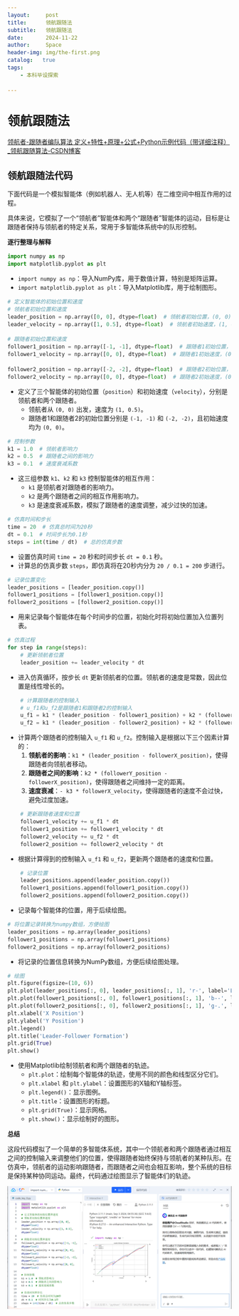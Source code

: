 ```yaml
---
layout:     post
title:      领航跟随法
subtitle:   领航跟随法
date:       2024-11-22
author:     Space
header-img: img/the-first.png
catalog:   true
tags:
    - 本科毕设探索

---
```






# 领航跟随法

[领航者-跟随者编队算法 定义+特性+原理+公式+Python示例代码（带详细注释）_领航跟随算法-CSDN博客](https://blog.csdn.net/qq_51929160/article/details/140748143)

## 领航跟随法代码

下面代码是一个模拟智能体（例如机器人、无人机等）在二维空间中相互作用的过程。

具体来说，它模拟了一个“领航者”智能体和两个“跟随者”智能体的运动，目标是让跟随者保持与领航者的特定关系，常用于多智能体系统中的队形控制。

**逐行整理与解释**

```python
import numpy as np
import matplotlib.pyplot as plt
```
- `import numpy as np`：导入NumPy库，用于数值计算，特别是矩阵运算。
- `import matplotlib.pyplot as plt`：导入Matplotlib库，用于绘制图形。

```python
# 定义智能体的初始位置和速度
# 领航者初始位置和速度
leader_position = np.array([0, 0], dtype=float)  # 领航者初始位置，(0, 0)
leader_velocity = np.array([1, 0.5], dtype=float)  # 领航者初始速度，(1, 0.5)

# 跟随者初始位置和速度
follower1_position = np.array([-1, -1], dtype=float)  # 跟随者1初始位置，(-1, -1)
follower1_velocity = np.array([0, 0], dtype=float)  # 跟随者1初始速度，(0, 0)

follower2_position = np.array([-2, -2], dtype=float)  # 跟随者2初始位置，(-2, -2)
follower2_velocity = np.array([0, 0], dtype=float)  # 跟随者2初始速度，(0, 0)
```
- 定义了三个智能体的初始位置（`position`）和初始速度（`velocity`），分别是领航者和两个跟随者。
  - 领航者从 `(0, 0)` 出发，速度为 `(1, 0.5)`。
  - 跟随者1和跟随者2的初始位置分别是 `(-1, -1)` 和 `(-2, -2)`，且初始速度均为 `(0, 0)`。

```python
# 控制参数
k1 = 1.0  # 领航者影响力
k2 = 0.5  # 跟随者之间的影响力
k3 = 0.1  # 速度衰减系数
```
- 这三组参数 `k1`、`k2` 和 `k3` 控制智能体的相互作用：
  - `k1` 是领航者对跟随者的影响力。
  - `k2` 是两个跟随者之间的相互作用影响力。
  - `k3` 是速度衰减系数，模拟了跟随者的速度调整，减少过快的加速。

```python
# 仿真时间和步长
time = 20  # 仿真总时间为20秒
dt = 0.1  # 时间步长为0.1秒
steps = int(time / dt)  # 总的仿真步数
```
- 设置仿真时间 `time = 20` 秒和时间步长 `dt = 0.1` 秒。
- 计算总的仿真步数 `steps`，即仿真将在20秒内分为 `20 / 0.1 = 200` 步进行。

```python
# 记录位置变化
leader_positions = [leader_position.copy()]
follower1_positions = [follower1_position.copy()]
follower2_positions = [follower2_position.copy()]
```
- 用来记录每个智能体在每个时间步的位置，初始化时将初始位置加入位置列表。

```python
# 仿真过程
for step in range(steps):
    # 更新领航者位置
    leader_position += leader_velocity * dt
```
- 进入仿真循环，按步长 `dt` 更新领航者的位置。领航者的速度是常数，因此位置是线性增长的。

```python
    # 计算跟随者的控制输入
    # u_f1和u_f2是跟随者1和跟随者2的控制输入
    u_f1 = k1 * (leader_position - follower1_position) + k2 * (follower2_position - follower1_position) - k3 * follower1_velocity
    u_f2 = k1 * (leader_position - follower2_position) + k2 * (follower1_position - follower2_position) - k3 * follower2_velocity
```
- 计算两个跟随者的控制输入 `u_f1` 和 `u_f2`。控制输入是根据以下三个因素计算的：
  1. **领航者的影响**：`k1 * (leader_position - followerX_position)`，使得跟随者向领航者移动。
  2. **跟随者之间的影响**：`k2 * (followerY_position - followerX_position)`，使得跟随者之间维持一定的距离。
  3. **速度衰减**：`- k3 * followerX_velocity`，使得跟随者的速度不会过快，避免过度加速。

```python
    # 更新跟随者速度和位置
    follower1_velocity += u_f1 * dt
    follower1_position += follower1_velocity * dt
    follower2_velocity += u_f2 * dt
    follower2_position += follower2_velocity * dt
```
- 根据计算得到的控制输入 `u_f1` 和 `u_f2`，更新两个跟随者的速度和位置。

```python
    # 记录位置
    leader_positions.append(leader_position.copy())
    follower1_positions.append(follower1_position.copy())
    follower2_positions.append(follower2_position.copy())
```
- 记录每个智能体的位置，用于后续绘图。

```python
# 将位置记录转换为numpy数组，方便绘图
leader_positions = np.array(leader_positions)
follower1_positions = np.array(follower1_positions)
follower2_positions = np.array(follower2_positions)
```
- 将记录的位置信息转换为NumPy数组，方便后续绘图处理。

```python
# 绘图
plt.figure(figsize=(10, 6))
plt.plot(leader_positions[:, 0], leader_positions[:, 1], 'r-', label='Leader')
plt.plot(follower1_positions[:, 0], follower1_positions[:, 1], 'b--', label='Follower 1')
plt.plot(follower2_positions[:, 0], follower2_positions[:, 1], 'g-.', label='Follower 2')
plt.xlabel('X Position')
plt.ylabel('Y Position')
plt.legend()
plt.title('Leader-Follower Formation')
plt.grid(True)
plt.show()
```
- 使用Matplotlib绘制领航者和两个跟随者的轨迹。
  - `plt.plot`：绘制每个智能体的轨迹，使用不同的颜色和线型区分它们。
  - `plt.xlabel` 和 `plt.ylabel`：设置图形的X轴和Y轴标签。
  - `plt.legend()`：显示图例。
  - `plt.title`：设置图形的标题。
  - `plt.grid(True)`：显示网格。
  - `plt.show()`：显示绘制好的图形。

**总结**

这段代码模拟了一个简单的多智能体系统，其中一个领航者和两个跟随者通过相互之间的控制输入来调整他们的位置，使得跟随者始终保持与领航者的某种队形。在仿真中，领航者的运动影响跟随者，而跟随者之间也会相互影响，整个系统的目标是保持某种协同运动。最终，代码通过绘图显示了智能体们的轨迹。



![image-20241122181929587](https://raw.githubusercontent.com/dhw2536/Picture/main/202411221821238.png)
